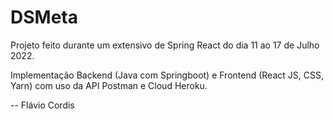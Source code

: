 # DSMeta
Projeto feito durante um extensivo de Spring React do dia 11 ao 17 de Julho 2022.

Implementação Backend (Java com Springboot) e Frontend (React JS, CSS, Yarn) com uso da API Postman e Cloud Heroku.

-- Flávio Cordis

